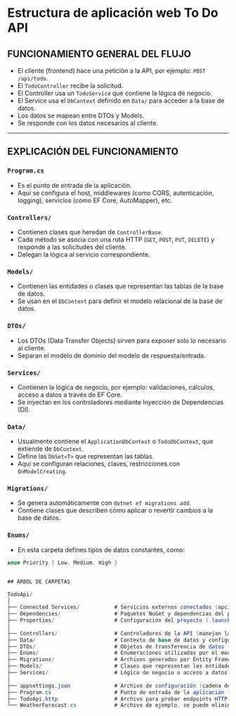 # Estructura de aplicación web To Do API

## FUNCIONAMIENTO GENERAL DEL FLUJO

- El cliente (frontend) hace una petición a la API, por ejemplo: `POST /api/todo`.
- El `TodoController` recibe la solicitud.
- El Controller usa un `TodoService` que contiene la lógica de negocio.
- El Service usa el `DbContext` definido en `Data/` para acceder a la base de datos.
- Los datos se mapean entre DTOs y Models.
- Se responde con los datos necesarios al cliente.

---

## EXPLICACIÓN DEL FUNCIONAMIENTO

### `Program.cs`
- Es el punto de entrada de la aplicación.
- Aquí se configura el host, middlewares (como CORS, autenticación, logging), servicios (como EF Core, AutoMapper), etc.

### `Controllers/`
- Contienen clases que heredan de `ControllerBase`.
- Cada método se asocia con una ruta HTTP (`GET`, `POST`, `PUT`, `DELETE`) y responde a las solicitudes del cliente.
- Delegan la lógica al servicio correspondiente.

### `Models/`
- Contienen las entidades o clases que representan las tablas de la base de datos.
- Se usan en el `DbContext` para definir el modelo relacional de la base de datos.

### `DTOs/`
- Los DTOs (Data Transfer Objects) sirven para exponer solo lo necesario al cliente.
- Separan el modelo de dominio del modelo de respuesta/entrada.

### `Services/`
- Contienen la lógica de negocio, por ejemplo: validaciones, cálculos, acceso a datos a través de EF Core.
- Se inyectan en los controladores mediante Inyección de Dependencias (DI).

### `Data/`
- Usualmente contiene el `ApplicationDbContext` o `TodoDbContext`, que extiende de `DbContext`.
- Define las `DbSet<T>` que representan las tablas.
- Aquí se configuran relaciones, claves, restricciones con `OnModelCreating`.

### `Migrations/`
- Se genera automáticamente con `dotnet ef migrations add`.
- Contiene clases que describen cómo aplicar o revertir cambios a la base de datos.

### `Enums/`
- En esta carpeta defines tipos de datos constantes, como:

```csharp
enum Priority { Low, Medium, High }


## ÁRBOL DE CARPETAS

TodoApi/
│
├── Connected Services/           # Servicios externos conectados (opcional, poco usado en APIs modernas)
├── Dependencies/                 # Paquetes NuGet y dependencias del proyecto
├── Properties/                   # Configuración del proyecto (.launchSettings.json)
│
├── Controllers/                  # Controladores de la API (manejan las peticiones HTTP)
├── Data/                         # Contexto de base de datos y configuraciones de EF Core
├── DTOs/                         # Objetos de transferencia de datos (DTOs)
├── Enums/                        # Enumeraciones utilizadas por el modelo o lógica de negocio
├── Migrations/                   # Archivos generados por Entity Framework para migraciones
├── Models/                       # Clases que representan las entidades de dominio (entidades de base de datos)
├── Services/                     # Lógica de negocio o acceso a datos encapsulado
│
├── appsettings.json              # Archivo de configuración (cadena de conexión, claves, etc.)
├── Program.cs                    # Punto de entrada de la aplicación (host web)
├── TodoApi.http                  # Archivo para probar endpoints HTTP (VS Code / VS)
└── WeatherForecast.cs            # Archivo de ejemplo, se puede eliminar si no se usa
